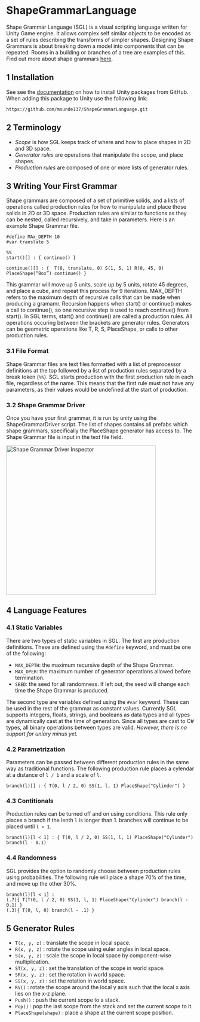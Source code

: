 # ShapeGrammarLanguage

Shape Grammar Language (SGL) is a visual scripting language written for Unity Game engine. It allows complex self similar objects to be encoded as a set of rules describing the transforms of simpler shapes. Designing Shape Grammars is about breaking down a model into components that can be repeated. Rooms in a building or branches of a tree are examples of this. Find out more about shape grammars [here](https://cosmicpotato.tech/res/documents/Procedural_architecture_using_grammars.pdf).

## 1 Installation

See see the [documentation](https://docs.unity3d.com/Manual/upm-ui-giturl.html) on how to install Unity packages from GitHub. 
When adding this package to Unity use the following link:

```https://github.com/msunde137/ShapeGrammarLanguage.git```

## 2 Terminology

- <em>Scope</em> is how SGL keeps track of where and how to place shapes in 2D and 3D space.
- <em>Generator rules</em> are operations that manipulate the scope, and place shapes.
- <em>Production rules</em> are composed of one or more lists of generator rules. 

## 3 Writing Your First Grammar

Shape grammars are composed of a set of primitive solids, and a lists of operations called production rules for how to manipulate and place those solids in 2D or 3D space. Production rules are similar to functions as they can be nested, called recursively, and take in parameters.
Here is an example Shape Grammar file.

```
#define MAx_DEPTH 10
#var translate 5

%%
start()[] : { continue() }

continue()[] : {  T(0, translate, 0) S(1, 5, 1) R(0, 45, 0) PlaceShape(“Box”) continue() }
```

This grammar will move up 5 units, scale up by 5 units, rotate 45 degrees, and place a cube, and repeat this process for 9 iterations. MAX_DEPTH refers to the maximum depth of recursive calls that can be made when producing a gramamr. Recursion happens when start() or continue() makes a call to continue(), so one recursive step is used to reach continue() from start(). In SGL terms, start() and continue() are called a production rules. All operations occuring between the brackets are generator rules. Generators can be geometric operations like T, R, S, PlaceShape, or calls to other production rules. 

### 3.1 File Format

Shape Grammar files are text files formatted with a list of preprocessor definitions at the top followed by a list of production rules separated by a break token (```%%```). SGL starts production with the first production rule in each file, regardless of the name. This means that the first rule must not have any parameters, as their values would be undefined at the start of production. 

### 3.2 Shape Grammar Driver

Once you have your first grammar, it is run by unity using the ShapeGrammarDriver script. The list of shapes contains all prefabs which shape grammars, specifically the PlaceShape generator has access to. The Shape Grammar file is input in the text file field.

<img src="./Samples~/ShapeGrammarDriverInspector.JPG" alt="Shape Grammar Driver Inspector" width="400" style="align-self: center"/>

## 4 Language Features

### 4.1 Static Variables

There are two types of static variables in SGL. The first are production definitions. These are defined using the ```#define``` keyword, and must be one of the following: 

- ```MAX_DEPTH```: the maximum recursive depth of the Shape Grammar.
- ```MAX_OPER```: the maximum number of generator operations allowed before termination.
- ```SEED```: the seed for all randomness. If left out, the seed will change each time the Shape Grammar is produced. 

The second type are variables defined using the ```#var``` keyword. These can be used in the rest of the grammar as constant values. Currently SGL supports integers, floats, strings, and booleans as data types and all types are dynamically cast at the time of generation. Since all types are cast to C# types, all binary operations between types are valid. <em>However, there is no support for uniary minus yet.</em>

### 4.2 Parametrization

Parameters can be passed between different production rules in the same way as traditional functions. The following production rule places a cylendar at a distance of ```l / 1``` and a scale of ```l```.

```
branch(l)[] : { T(0, l / 2, 0) SS(1, l, 1) PlaceShape("Cylinder") }
```

### 4.3 Contitionals

Production rules can be turned off and on using conditions. This rule only places a branch if the lenth ```l``` is longer than 1. branches will continue to be placed until ```l < 1```.

```
branch(l)[l < 1] : { T(0, l / 2, 0) SS(1, l, 1) PlaceShape("Cylinder") branch(l - 0.1)
```

### 4.4 Randomness

SGL provides the option to randomly choose between production rules using probabilities. The following rule will place a shape 70% of the time, and move up the other 30%.

```
branch(l)[l < 1] : 
(.7){ T(T(0, l / 2, 0) SS(1, l, 1) PlaceShape("Cylinder") branch(l - 0.1) }
(.3){ T(0, l, 0) branch(l - .1) }
```

## 5 Generator Rules

- ```T(x, y, z)``` : translate the scope in local space.
- ```R(x, y, z)``` : rotate the scope using euler angles in local space.
- ```S(x, y, z)``` : scale the scope in local space by component-wise multiplication.
- ```ST(x, y, z)``` : set the translation of the scope in world space.
- ```SR(x, y, z)``` : set the rotation in world space.
- ```SS(x, y, z)``` : set the rotation in world space.
- ```RV()``` : rotate the scope around the local y axis such that the local x axis lies on the x-z plane. 
- ```Push()``` : push the current scope to a stack.
- ```Pop()``` : pop the last scope from the stack and set the current scope to it.
- ```PlaceShape(shape)``` : place a shape at the current scope position.

